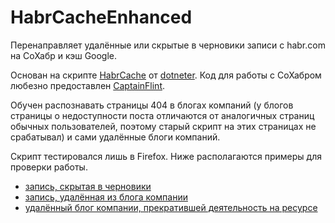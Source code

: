 # HabrCacheEnhanced
Перенаправляет удалённые или скрытые в черновики записи с habr.com на СоХабр и кэш Google.

Основан на скрипте [HabrCache](https://userscripts-mirror.org/scripts/show/136481) от [dotneter](https://userscripts-mirror.org/users/138395.html). Код для работы с СоХабром любезно предоставлен [CaptainFlint](https://habr.com/users/CaptainFlint/).

Обучен распознавать страницы 404 в блогах компаний (у блогов страницы о недоступности поста отличаются от аналогичных страниц обычных пользователей, поэтому старый скрипт на этих страницах не срабатывал) и сами удалённые блоги компаний.

Скрипт тестировался лишь в Firefox. Ниже располагаются примеры для проверки работы.

* [запись, скрытая в черновики](https://habr.com/post/423433/)
* [запись, удалённая из блога компании](https://habr.com/company/muk/blog/255299/)
* [удалённый блог компании, прекратившей деятельность на ресурсе](https://habr.com/company/teradata/blog/)

